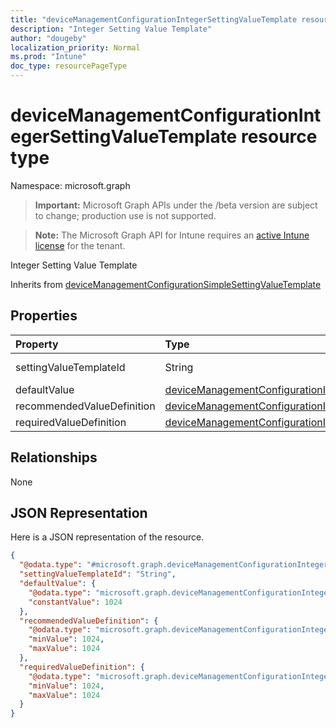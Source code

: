 ```yaml
---
title: "deviceManagementConfigurationIntegerSettingValueTemplate resource type"
description: "Integer Setting Value Template"
author: "dougeby"
localization_priority: Normal
ms.prod: "Intune"
doc_type: resourcePageType
---
```


# deviceManagementConfigurationIntegerSettingValueTemplate resource type

Namespace: microsoft.graph

> **Important:** Microsoft Graph APIs under the /beta version are subject to change; production use is not supported.

> **Note:** The Microsoft Graph API for Intune requires an [active Intune license](https://go.microsoft.com/fwlink/?linkid=839381) for the tenant.

Integer Setting Value Template


Inherits from [deviceManagementConfigurationSimpleSettingValueTemplate](../resources/intune-deviceconfigv2-devicemanagementconfigurationsimplesettingvaluetemplate.md)

## Properties
|Property|Type|Description|
|:---|:---|:---|
|settingValueTemplateId|String|Setting Value Template Id Inherited from [deviceManagementConfigurationSimpleSettingValueTemplate](../resources/intune-deviceconfigv2-devicemanagementconfigurationsimplesettingvaluetemplate.md)|
|defaultValue|[deviceManagementConfigurationIntegerSettingValueDefaultTemplate](../resources/intune-deviceconfigv2-devicemanagementconfigurationintegersettingvaluedefaulttemplate.md)|Integer Setting Value Default Template.|
|recommendedValueDefinition|[deviceManagementConfigurationIntegerSettingValueDefinitionTemplate](../resources/intune-deviceconfigv2-devicemanagementconfigurationintegersettingvaluedefinitiontemplate.md)|Recommended value definition.|
|requiredValueDefinition|[deviceManagementConfigurationIntegerSettingValueDefinitionTemplate](../resources/intune-deviceconfigv2-devicemanagementconfigurationintegersettingvaluedefinitiontemplate.md)|Required value definition.|

## Relationships
None

## JSON Representation
Here is a JSON representation of the resource.
<!-- {
  "blockType": "resource",
  "@odata.type": "microsoft.graph.deviceManagementConfigurationIntegerSettingValueTemplate"
}
-->
``` json
{
  "@odata.type": "#microsoft.graph.deviceManagementConfigurationIntegerSettingValueTemplate",
  "settingValueTemplateId": "String",
  "defaultValue": {
    "@odata.type": "microsoft.graph.deviceManagementConfigurationIntegerSettingValueConstantDefaultTemplate",
    "constantValue": 1024
  },
  "recommendedValueDefinition": {
    "@odata.type": "microsoft.graph.deviceManagementConfigurationIntegerSettingValueDefinitionTemplate",
    "minValue": 1024,
    "maxValue": 1024
  },
  "requiredValueDefinition": {
    "@odata.type": "microsoft.graph.deviceManagementConfigurationIntegerSettingValueDefinitionTemplate",
    "minValue": 1024,
    "maxValue": 1024
  }
}
```




